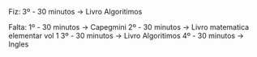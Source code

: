 
Fiz:
3º - 30 minutos -> Livro Algoritimos

Falta:
1º - 30 minutos -> Capegmini 
2º - 30 minutos -> Livro matematica elementar vol 1
3º - 30 minutos -> Livro Algoritimos
4º - 30 minutos -> Ingles
